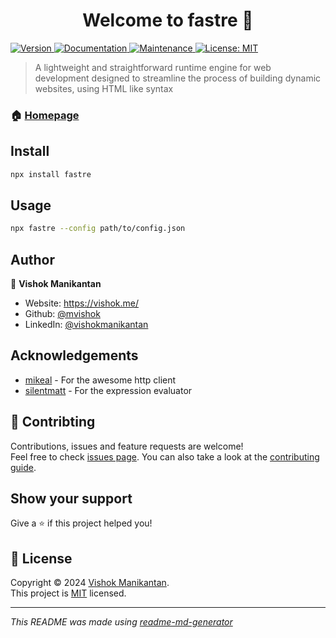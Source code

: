 <h1 align="center">Welcome to fastre 👋</h1>
<p>
  <a href="https://www.npmjs.com/package/fastre" target="_blank">
    <img alt="Version" src="https://img.shields.io/npm/v/fastre.svg">
  </a>
  <a href="https://fastre.vishok.me/docs/" target="_blank">
    <img alt="Documentation" src="https://img.shields.io/badge/documentation-yes-brightgreen.svg" />
  </a>
  <a href="https://github.com/mvishok/fastre/graphs/commit-activity" target="_blank">
    <img alt="Maintenance" src="https://img.shields.io/badge/Maintained%3F-yes-green.svg" />
  </a>
  <a href="https://github.com/mvishok/fastre/blob/master/LICENSE" target="_blank">
    <img alt="License: MIT" src="https://img.shields.io/github/license/mvishok/fastre" />
  </a>
</p>

> A lightweight and straightforward runtime engine for web development designed to streamline the process of building dynamic websites, using HTML like syntax

### 🏠 [Homepage](https://fastre.vishok.me/)

## Install

```sh
npx install fastre
```

## Usage

```sh
npx fastre --config path/to/config.json
```

## Author

👤 **Vishok Manikantan**

* Website: https://vishok.me/
* Github: [@mvishok](https://github.com/mvishok)
* LinkedIn: [@vishokmanikantan](https://linkedin.com/in/vishokmanikantan)

## Acknowledgements
 - [mikeal](https://github.com/mikeal/bent/) - For the awesome http client
 - [silentmatt](https://github.com/silentmatt/expr-eval) - For the expression evaluator
 
## 🤝 Contribting

Contributions, issues and feature requests are welcome!<br />Feel free to check [issues page](https://github.com/mvishok/fastre/issues). You can also take a look at the [contributing guide](https://github.com/mvishok/fastre/blob/master/CONTRIBUTING.md).

## Show your support

Give a ⭐️ if this project helped you!

## 📝 License

Copyright © 2024 [Vishok Manikantan](https://github.com/mvishok).<br />
This project is [MIT](https://github.com/mvishok/fastre/blob/master/LICENSE) licensed.

***
_This README was made using [readme-md-generator](https://github.com/kefranabg/readme-md-generator)_ 
